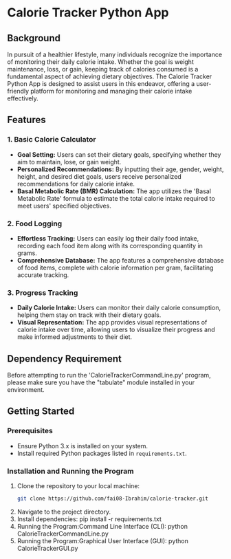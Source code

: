 # Calorie Tracker Python App

## Background
In pursuit of a healthier lifestyle, many individuals recognize the importance of monitoring their daily calorie intake. Whether the goal is weight maintenance, loss, or gain, keeping track of calories consumed is a fundamental aspect of achieving dietary objectives. The Calorie Tracker Python App is designed to assist users in this endeavor, offering a user-friendly platform for monitoring and managing their calorie intake effectively.

## Features
### 1. Basic Calorie Calculator
- **Goal Setting:** Users can set their dietary goals, specifying whether they aim to maintain, lose, or gain weight.
- **Personalized Recommendations:** By inputting their age, gender, weight, height, and desired diet goals, users receive personalized recommendations for daily calorie intake.
- **Basal Metabolic Rate (BMR) Calculation:** The app utilizes the 'Basal Metabolic Rate' formula to estimate the total calorie intake required to meet users' specified objectives.

### 2. Food Logging
- **Effortless Tracking:** Users can easily log their daily food intake, recording each food item along with its corresponding quantity in grams.
- **Comprehensive Database:** The app features a comprehensive database of food items, complete with calorie information per gram, facilitating accurate tracking.

### 3. Progress Tracking
- **Daily Calorie Intake:** Users can monitor their daily calorie consumption, helping them stay on track with their dietary goals.
- **Visual Representation:** The app provides visual representations of calorie intake over time, allowing users to visualize their progress and make informed adjustments to their diet.

## Dependency Requirement
Before attempting to run the 'CalorieTrackerCommandLine.py' program, please make sure you have the "tabulate" module installed in your environment.

## Getting Started
### Prerequisites
- Ensure Python 3.x is installed on your system.
- Install required Python packages listed in `requirements.txt`.

### Installation and Running the Program

1. Clone the repository to your local machine:
   ```bash
   git clone https://github.com/fai08-Ibrahim/calorie-tracker.git
   ```
2. Navigate to the project directory.
3. Install dependencies:
    pip install -r requirements.txt
4. Running the Program:Command Line Interface (CLI):
    python CalorieTrackerCommandLine.py
5. Running the Program:Graphical User Interface (GUI):
    python CalorieTrackerGUI.py

